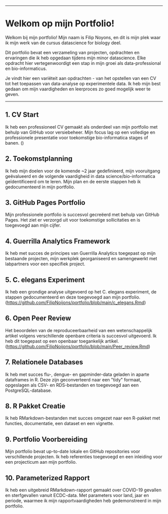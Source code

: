 
---

# Welkom op mijn Portfolio!

Welkom bij mijn portfolio! Mijn naam is Filip Noyons, en dit is mijn plek waar ik mijn werk van de cursus datascience for biology deel.

Dit portfolio bevat een verzameling van projecten, opdrachten en ervaringen die ik heb opgedaan tijdens mijn minor datascience. Elke opdracht hier vertegenwoordigt een stap in mijn groei als data-professional en bio-informaticus.

Je vindt hier een variëteit aan opdrachten - van het opstellen van een CV tot het toepassen van data-analyse op experimentele data. Ik heb mijn best gedaan om mijn vaardigheden en leerproces zo goed mogelijk weer te geven.


---



## 1. CV Start
Ik heb een professioneel CV gemaakt als onderdeel van mijn portfolio met behulp van GitHub voor versiebeheer. Mijn focus lag op een volledige en professionele presentatie voor toekomstige bio-informatica stages of banen.
()

## 2. Toekomstplanning
Ik heb mijn doelen voor de komende ~2 jaar gedefinieerd, mijn vooruitgang geëvalueerd en de volgende vaardigheid in data science/bio-informatica geïdentificeerd om te leren. Mijn plan en de eerste stappen heb ik gedocumenteerd in mijn portfolio.

## 3. GitHub Pages Portfolio
Mijn professionele portfolio is succesvol gecreëerd met behulp van GitHub Pages. Het ziet er verzorgd uit voor toekomstige sollicitaties en is toegevoegd aan mijn cijfer.

## 4. Guerrilla Analytics Framework
Ik heb met succes de principes van Guerrilla Analytics toegepast op mijn bestaande projecten, mijn werkplek georganiseerd en samengewerkt met labpartners voor een specifiek project.

## 5. C. elegans Experiment
Ik heb een grondige analyse uitgevoerd op het C. elegans experiment, de stappen gedocumenteerd en deze toegevoegd aan mijn portfolio. (https://github.com/FilipNoijons/portfolio/blob/main/c_elegans.Rmd)

## 6. Open Peer Review
Het beoordelen van de reproduceerbaarheid van een wetenschappelijk artikel volgens verschillende openbare criteria is succesvol uitgevoerd. Ik heb dit toegepast op een openbaar toegankelijk artikel.
(https://github.com/FilipNoijons/portfolio/blob/main/Peer_review.Rmd)

## 7. Relationele Databases
Ik heb met succes flu-, dengue- en gapminder-data geladen in aparte dataframes in R. Deze zijn geconverteerd naar een "tidy" formaat, opgeslagen als CSV- en RDS-bestanden en toegevoegd aan een PostgreSQL-database.

## 8. R Pakket Creatie
Ik heb RMarkdown-bestanden met succes omgezet naar een R-pakket met functies, documentatie, een dataset en een vignette.

## 9. Portfolio Voorbereiding
Mijn portfolio bevat up-to-date lokale en GitHub repositories voor verschillende projecten. Ik heb referenties toegevoegd en een inleiding voor een projecticum aan mijn portfolio.

## 10. Parameterized Rapport
Ik heb een uitgebreid RMarkdown-rapport gemaakt over COVID-19 gevallen en sterfgevallen vanuit ECDC-data. Met parameters voor land, jaar en periode, waarmee ik mijn rapportvaardigheden heb gedemonstreerd in mijn portfolio.
